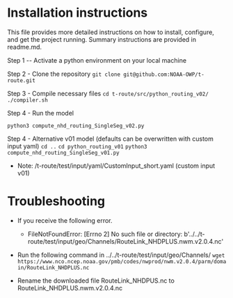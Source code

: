 # Installation instructions

This file provides more detailed instructions on how to install, configure, and get the project running. Summary instructions are provided in readme.md.

Step 1 -- Activate a python environment on your local machine 

Step 2 - Clone the repository 
``` git clone git@github.com:NOAA-OWP/t-route.git ```

Step 3 - Compile necessary files
``` cd t-route/src/python_routing_v02/ ```
``` ./compiler.sh ```

Step 4 - Run the model 

``` python3 compute_nhd_routing_SingleSeg_v02.py ```

Step 4 - Alternative v01 model (defaults can be overwritten with custom input yaml)
``` cd .. ```
``` cd python_routing_v01 ```
``` python3 compute_nhd_routing_SingleSeg_v01.py ```
* Note: /t-route/test/input/yaml/CustomInput_short.yaml (custom input v01)

# Troubleshooting
- If you receive the following error.
    * FileNotFoundError: [Errno 2] No such file or directory: b'../../t-route/test/input/geo/Channels/RouteLink_NHDPLUS.nwm.v2.0.4.nc'

- Run the following command in ../../t-route/test/input/geo/Channels/
``` wget https://www.nco.ncep.noaa.gov/pmb/codes/nwprod/nwm.v2.0.4/parm/domain/RouteLink_NHDPLUS.nc ```

- Rename the downloaded file RouteLink_NHDPUS.nc to RouteLink_NHDPLUS.nwm.v2.0.4.nc

